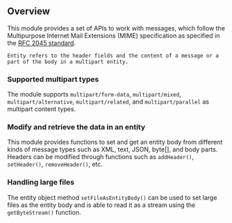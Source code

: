 ## Overview

This module provides a set of APIs to work with messages, which follow the Multipurpose Internet Mail Extensions 
(MIME) specification as specified in the [RFC 2045 standard](https://www.ietf.org/rfc/rfc2045.txt).

```
Entity refers to the header fields and the content of a message or a part of the body in a multipart entity. 
```

### Supported multipart types

The module supports `multipart/form-data`, `multipart/mixed`, `multipart/alternative`, `multipart/related`, and 
`multipart/parallel` as multipart content types.

### Modify and retrieve the data in an entity

This module provides functions to set and get an entity body from different kinds of message types such as XML, text, 
JSON, byte[], and body parts. Headers can be modified through functions such as `addHeader()`, `setHeader()`, 
`removeHeader()`, etc. 

### Handling large files

The entity object method `setFileAsEntityBody()` can be used to set large files as the entity body and 
is able to read it as a stream using the `getByteStream()` function.
